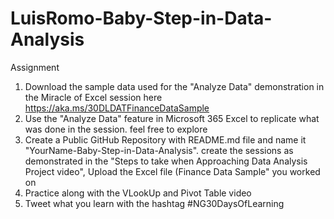 # LuisRomo-Baby-Step-in-Data-Analysis
Assignment
1. Download the sample data used for the "Analyze Data" demonstration in the Miracle of Excel session here https://aka.ms/30DLDATFinanceDataSample 
2. Use the "Analyze Data" feature in Microsoft 365 Excel to replicate what was done in the session. feel free to explore
3. Create a Public GitHub Repository with README.md file and name it "YourName-Baby-Step-in-Data-Analysis". create the sessions as demonstrated in the "Steps to take when Approaching Data Analysis Project video", Upload the Excel file (Finance Data Sample" you worked on
4. Practice along with the VLookUp and Pivot Table video
5. Tweet what you learn with the hashtag #NG30DaysOfLearning
